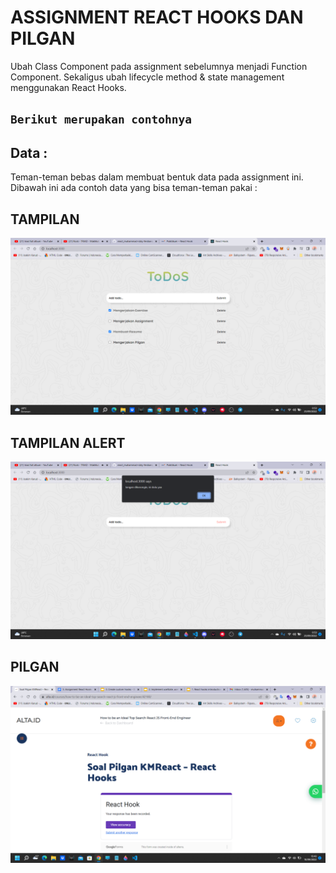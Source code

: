 # ASSIGNMENT REACT HOOKS DAN PILGAN

Ubah Class Component pada assignment sebelumnya menjadi Function Component. Sekaligus ubah lifecycle method & state management menggunakan React Hooks.

## `Berikut merupakan contohnya`

## Data :

Teman-teman bebas dalam membuat bentuk data pada assignment ini. Dibawah ini ada contoh data yang bisa teman-teman pakai :

## TAMPILAN

![image](../screenshoots/hook.png)

## TAMPILAN ALERT

![image](../screenshoots/alert%20hook.png)

## PILGAN

![image](../screenshoots/pilgan%20react%20hooks.png)
